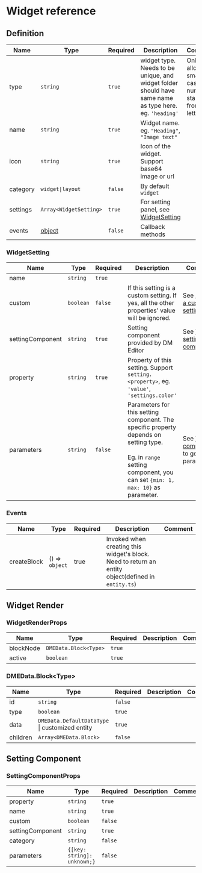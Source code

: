 Widget reference
==========

Definition
-------

| Name | Type | Required | Description | Comment |
|------|------|----------|-------------|------|
|  type    |  `string`    |    `true`      |  widget type. Needs to be unique, and widget folder should have same name as type here.  eg.  `'heading'`        |   Only allow small case, -, numbers, starting from letter    |
|  name    |  `string`    |    `true`      |   Widget name. eg. `"Heading"`, `"Image text"`          |      |
|  icon    |  `string`    |    `true`      |   Icon of the widget. Support base64 image or url          |      |
|  category    |  `widget\|layout`    |   `false`       |    By default `widget`         |      |
|  settings    |  `Array<WidgetSetting>`    |   `true`       |    For setting panel, see [WidgetSetting](#widgetsetting)         |      |
|  events    |  [object](#events)    |    `false`      |     Callback methods        |      |



### WidgetSetting


| Name | Type | Required | Description | Comment |
|------|------|----------|-------------|------|
|  name    |  `string`    |    `true`      |             |      |
|  custom    |  `boolean`    |    `false`      |   If this setting is a custom setting. If yes, all the other properties' value will be ignored.          |  See [Create a custom setting](./)    |
|  settingComponent    |  `string`    |    `true`      |    Setting component provided by DM Editor         |    See [Widget setting components](./setting-types.md)  |
|  property    |  `string`    |    `true`      |     Property of this setting. Support `setting.<property>`, eg. `'value'`, `'settings.color'`        |     |
|  parameters    |  `string`    |    `false`      |   Parameters for this setting component. The specific property depends on setting type. <br><br> Eg. in `range` setting component, you can set `{min: 1, max: 10}` as parameter.         |  See [Widget components](./setting-type.md) to get parameters    |



### Events

| Name | Type | Required | Description | Comment |
|------|------|----------|-------------|------|
|  createBlock    |  () => `object`    | true |  Invoked when creating this widget's block. Need to return an entity object(defined in `entity.ts`)      |             |

Widget Render
-----
### WidgetRenderProps

| Name | Type | Required | Description | Comment |
|------|------|----------|-------------|------|
|  blockNode    |  `DMEData.Block<Type>`    |    `true`      |             |      |
|  active    |  `boolean`    |    `true`      |             |      |


### DMEData.Block\<Type\>
| Name | Type | Required | Description | Comment |
|------|------|----------|-------------|------|
|  id    |  `string`    |    `false`      |             |      |
|  type    |  `boolean`    |    `true`      |             |      |
|  data    |  `DMEData.DefaultDataType` \| customized entity    |    `true`      |             |      |
|  children    |  `Array<DMEData.Block>`    |    `false`      |             |      |



Setting Component
--------
### SettingComponentProps


| Name | Type | Required | Description | Comment |
|------|------|----------|-------------|------|
|  property    |  `string`    |    `true`      |             |      |
|  name    |  `string`    |    `true`      |             |      |
|  custom    |  `boolean`    |    `false`      |             |      |
|  settingComponent    |  `string`    |    `true`      |             |      |
|  category    |  `string`    |    `false`      |             |      |
|  parameters    |  `{[key: string]: unknown;}`    |    `false`      |             |      |

